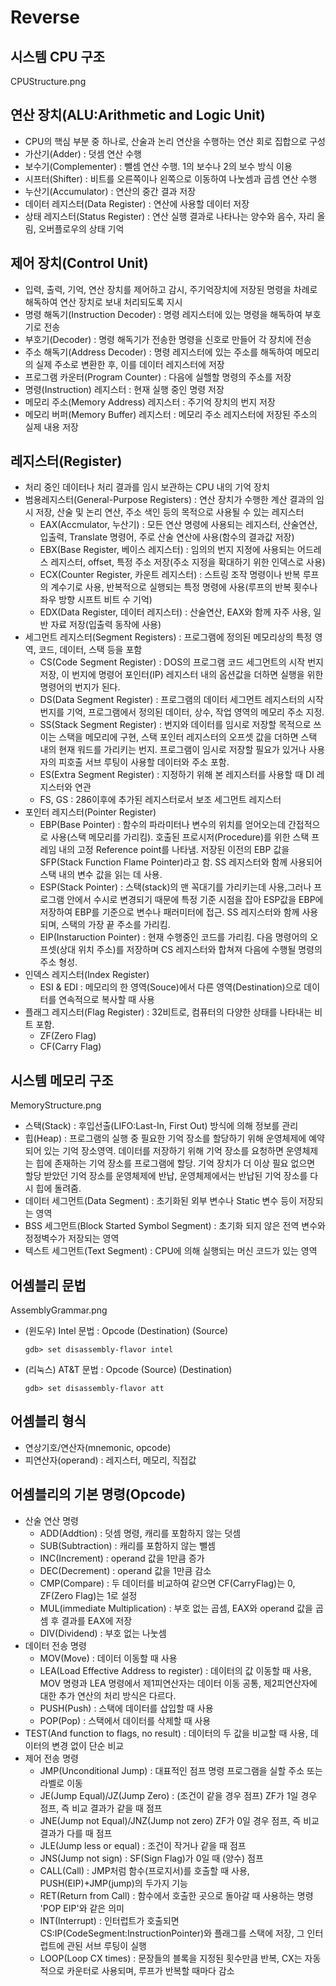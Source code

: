 # Reverse
## 시스템 CPU 구조

CPUStructure.png



## 연산 장치(ALU:Arithmetic and Logic Unit)

- CPU의 핵심 부분 중 하나로, 산술과 논리 연산을 수행하는 연산 회로 집합으로 구성
- 가산기(Adder) : 덧셈 연산 수행
- 보수기(Complementer) : 뺄셈 연산 수행. 1의 보수나 2의 보수 방식 이용
- 시프터(Shifter) : 비트를 오른쪽이나 왼쪽으로 이동하여 나눗셈과 곱셈 연산 수행
- 누산기(Accumulator) : 연산의 중간 결과 저장
- 데이터 레지스터(Data Register) : 연산에 사용할 데이터 저장
- 상태 레지스터(Status Register) : 연산 실행 결과로 나타나는 양수와 음수, 자리 올림, 오버플로우의 상태 기억



## 제어 장치(Control Unit)

- 입력, 출력, 기억, 연산 장치를 제어하고 감시, 주기억장치에 저장된 명령을 차례로 해독하여 연산 장치로 보내 처리되도록 지시
- 명령 해독기(Instruction Decoder) : 명령 레지스터에 있는 명령을 해독하여 부호기로 전송
- 부호기(Decoder) : 명령 해독기가 전송한 명령을 신호로 만들어 각 장치에 전송
- 주소 해독기(Address Decoder) : 명령 레지스터에 있는 주소를 해독하여 메모리의 실제 주소로 변환한 후, 이를 데이터 레지스터에 저장
- 프로그램 카운터(Program Counter) : 다음에 실핼할 명령의 주소를 저장
- 명령(Instruction) 레지스터 : 현재 실행 중인 명령 저장
- 메모리 주소(Memory Address) 레지스터 : 주기억 장치의 번지 저장
- 메모리 버퍼(Memory Buffer) 레지스터 : 메모리 주소 레지스터에 저장된 주소의 실제 내용 저장



## 레지스터(Register)

- 처리 중인 데이터나 처리 결과를 임시 보관하는 CPU 내의 기억 장치
- 범용레지스터(General-Purpose Registers) : 연산 장치가 수행한 계산 결과의 임시 저장, 산술 및 논리 연산, 주소 색인 등의 목적으로 사용될 수 있는 레지스터 
  + EAX(Accmulator, 누산기) : 모든 연산 명령에 사용되는 레지스터, 산술연산, 입출력, Translate 명령어, 주로 산술 연산에 사용(함수의 결과값 저장)
  + EBX(Base Register, 베이스 레지스터) : 임의의 번지 지정에 사용되는 어드레스 레지스터, offset, 특정 주소 저장(주소 지정을 확대하기 위한 인덱스로 사용)
  + ECX(Counter Register, 카운트 레지스터) : 스트링 조작 명령이나 반복 루프의 계수기로 사용, 반복적으로 실행되는 특정 명령에 사용(루프의 반복 횟수나 좌우 방향 시프트 비트 수 기억)
  + EDX(Data Register, 데이터 레지스터) : 산술연산, EAX와 함께 자주 사용, 일반 자료 저장(입출력 동작에 사용)
- 세그먼트 레지스터(Segment Registers) : 프로그램에 정의된 메모리상의 특정 영역, 코드, 데이터, 스택 등을 포함 
  + CS(Code Segment Register) : DOS의 프로그램 코드 세그먼트의 시작 번지 저장, 이 번지에 명령어 포인터(IP) 레지스터 내의 옵션값을 더하면 실행을 위한 명령어의 번지가 된다.
  + DS(Data Segment Register) : 프로그램의 데이터 세그먼트 레지스터의 시작 번지를 기억, 프로그램에서 정의된 데이터, 상수, 작업 영역의 메모리 주소 지정.
  + SS(Stack Segment Register) : 번지와 데이터를 임시로 저장할 목적으로 쓰이는 스택을 메모리에 구현, 스택 포인터 레지스터의 오프셋 값을 더하면 스택 내의 현재 워드를 가리키는 번지. 프로그램이 임시로 저장할 필요가 있거나 사용자의 피호출 서브 루팅이 사용할 데이터와 주소 포함.
  + ES(Extra Segment Register) : 지정하기 위해 본 레지스터를 사용할 때 DI 레지스터와 연관
  + FS, GS : 286이후에 추가된 레지스터로서 보조 세그먼트 레지스터
- 포인터 레지스터(Pointer Register)
  + EBP(Base Pointer) : 함수의 파라미터나 변수의 위치를 얻어오는데 간접적으로 사용(스택 메모리를 가리킴). 호출된 프로시저(Procedure)를 위한 스택 프레임 내의 고정 Reference point를 나타냄. 저장된 이전의 EBP 값을 SFP(Stack Function Flame Pointer)라고 함. SS 레지스터와 함께 사용되어 스택 내의 변수 값을 읽는 데 사용.
  + ESP(Stack Pointer) : 스택(stack)의 맨 꼭대기를 가리키는데 사용,그러나 프로그램 안에서 수시로 변경되기 때문에 특정 기준 시점을 잡아 ESP값을 EBP에 저장하여 EBP를 기준으로 변수나 패러미터에 접근. SS 레지스터와 함께 사용되며, 스택의 가장 끝 주소를 가리킴. 
  + EIP(Instaruction Pointer) : 현재 수행중인 코드를 가리킴. 다음 명령어의 오프셋(상대 위치 주소)를 저장하며 CS 레지스터와 합쳐져 다음에 수행될 명령의 주소 형성.
- 인덱스 레지스터(Index Register)
  + ESI & EDI :  메모리의 한 영역(Souce)에서 다른 영역(Destination)으로 데이터를 연속적으로
                        복사할 때 사용
- 플래그 레지스터(Flag Register) : 32비트로, 컴퓨터의 다양한 상태를 나타내는 비트 포함. 
  + ZF(Zero Flag)
  + CF(Carry Flag)



## 시스템 메모리 구조

MemoryStructure.png

- 스택(Stack)  : 후입선출(LIFO:Last-In, First Out) 방식에 의해 정보를 관리
- 힙(Heap) : 프로그램의 실행 중 필요한 기억 장소를 할당하기 위해 운영체제에 예약되어 있는 기억 장소영역. 데이터를 저장하기 위해 기억 장소를 요청하면 운영체제는 힙에 존재하는 기억 장소를 프로그램에 할당. 기억 장치가 더 이상 필요 없으면 할당 받았던 기억 장소를 운영체제에 반납, 운영체제에서는 반납된 기억 장소를 다시 힙에 돌려줌. 
- 데이터 세그먼트(Data Segment) : 초기화된 외부 변수나 Static 변수 등이 저장되는 영역
- BSS 세그먼트(Block Started Symbol Segment) : 초기화 되지 않은 전역 변수와 정정벽수가 저장되는 영역
- 텍스트 세그먼트(Text Segment) : CPU에 의해 실행되는 머신 코드가 있는 영역



## 어셈블리 문법

AssemblyGrammar.png

- (윈도우) Intel 문법 : Opcode (Destination) (Source)  

  `gdb> set disassembly-flavor intel`

- (리눅스) AT&T 문법 : Opcode (Source) (Destination)  

  `gdb> set disassembly-flavor att`



## 어셈블리 형식

- 연상기호/연산자(mnemonic, opcode)
- 피연산자(operand) : 레지스터, 메모리, 직접값



## 어셈블리의 기본 명령(Opcode)

- 산술 연산 명령
  + ADD(Addtion) : 덧셈 명령, 캐리를 포함하지 않는 덧셈
  + SUB(Subtraction) : 캐리를 포함하지 않는 뺄셈
  + INC(Increment) : operand 값을 1만큼 증가
  + DEC(Decrement) : operand 값을 1만큼 감소
  + CMP(Compare) : 두 데이터를 비교하여 같으면 CF(CarryFlag)는 0, ZF(Zero Flag)는 1로 설정
  + MUL(immediate Multiplication) : 부호 없는 곱셈, EAX와 operand 값을 곱셈 후 결과를 EAX에 저장
  + DIV(Dividend) : 부호 없는 나눗셈
- 데이터 전송 명령
  + MOV(Move) : 데이터 이동할 때 사용
  + LEA(Load Effective Address to register) : 데이터의 값 이동할 때 사용, MOV 명령과 LEA 명령에서 제1피연산자는 데이터 이동 공통, 제2피연산자에 대한 추가 연산의 처리 방식은 다르다.
  + PUSH(Push) : 스택에 데이터를 삽입할 때 사용
  + POP(Pop) : 스택에서 데이터를 삭제할 때 사용
- TEST(And function to flags, no result) : 데이터의 두 값을 비교할 때 사용, 데이터의 변경 없이 단순 비교
- 제어 전송 명령
  + JMP(Unconditional Jump) : 대표적인 점프 명령 프로그램을 실할 주소 또는 라벨로 이동
  + JE(Jump Equal)/JZ(Jump Zero) : (조건이 같을 경우 점프) ZF가 1일 경우 점프, 즉 비교 결과가 같을 때 점프
  + JNE(Jump not Equal)/JNZ(Jump not zero) ZF가 0일 경우 점프, 즉 비교 결과가 다를 때 점프
  + JLE(Jump less or equal) : 조건이 작거나 같을 때 점프
  + JNS(Jump not sign) : SF(Sign Flag)가 0일 때 (양수) 점프
  + CALL(Call) : JMP처럼 함수(프로지서)를 호출할 때 사용, PUSH(EIP)+JMP(jump)의 두가지 기능
  + RET(Return from Call) : 함수에서 호출한 곳으로 돌아갈 때 사용하는 명령 'POP EIP'와 같은 의미
  + INT(Interrupt) : 인터럽트가 호출되면 CS:IP(CodeSegment:InstructionPointer)와 플래그를 스택에 저장, 그 인터럽트에 관된 서브 루팅이 실행
  + LOOP(Loop CX times) : 문장들의 블록을 지정된 횟수만큼 반복, CX는 자동적으로 카운터로 사용되며, 루프가 반복할 때마다 감소



